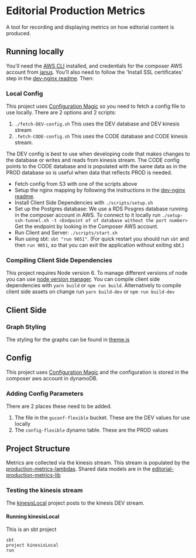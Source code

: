 # Editorial Production Metrics

A tool for recording and displaying metrics on how editorial content is produced.

## Running locally

You'll need the [AWS CLI](http://docs.aws.amazon.com/cli/latest/userguide/installing.html) installed, and credentials
for the composer AWS account from [janus](https://janus.gutools.co.uk). You'll also need to follow the
'Install SSL certificates' step in the [dev-nginx readme](https://github.com/guardian/dev-nginx). Then:

### Local Config

This project uses [Configuration Magic](https://github.com/guardian/configuration-magic/) so you need to fetch a config file to use locally. There are 2 options and 2 scripts:
 
 1. `./fetch-DEV-config.sh` This uses the DEV database and DEV kinesis stream
 2. `.fetch-CODE-config.sh` This uses the CODE database and CODE kinesis stream.
 
The DEV config is best to use when developing code that makes changes to the database or writes and reads from kinesis stream. The CODE config points to the CODE database and is populated with the same data as in the PROD database so is useful when data that reflects PROD is needed.

 - Fetch config from S3 with one of the scripts above
 - Setup the nginx mapping by following the instructions in the
 [dev-nginx readme](https://github.com/guardian/dev-nginx#install-config-for-an-application).
 - Install Client Side Dependencies with `./scripts/setup.sh`
 - Set up the Postgres database: We use a RDS Posgres database running in the composer account in AWS. To connect to it locally run `./setup-ssh-tunnel.sh -t <Endpoint of of database without the port number>` 
 Get the endpoint by looking in the Composer AWS account.
 - Run Client and Server: `./scripts/start.sh`
 - Run using sbt: `sbt "run 9051"`. (For quick restart you should run `sbt` and then `run 9051`, so that you can exit
  the application without exiting sbt.)

### Compiling Client Side Dependencies

This project requires Node version 6. To manage different versions of node you can use [node version manager](https://github.com/creationix/nvm).
You can compile client side dependencies with `yarn build` or `npm run build`.
Alternatively to compile client side assets on change run `yarn build-dev` or `npm run build-dev`

## Client Side

### Graph Styling

The styling for the graphs can be found in [theme.js](https://github.com/guardian/editorial-production-metrics/tree/master/public/js/components/ChartTheme/theme.js)

## Config

This project uses [Configuration Magic](https://github.com/guardian/configuration-magic) and the configuration is stored in the composer aws account in dynamoDB.

### Adding Config Parameters

There are 2 places these need to be added.
1. The file in the `guconf-flexible` bucket. These are the DEV values for use locally
2. The `config-flexible` dynamo table. These are the PROD values

## Project Structure

Metrics are collected via the kinesis stream. This stream is populated by the [production-metrics-lambdas](https://github.com/guardian/production-metrics-lambdas). Shared data models are in the [editorial-production-metrics-lib](https://github.com/guardian/editorial-production-metrics-lib)

### Testing the kinesis stream

The [kinesisLocal](/kinesisLocal) project posts to the kinesis DEV stream.

#### Running kinesisLocal

This is an sbt project
```
sbt
project kinesisLocal
run
```
